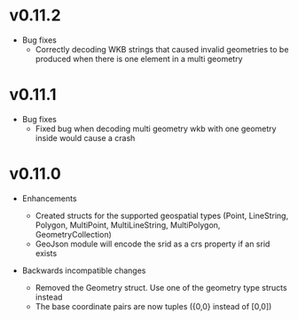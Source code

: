 # v0.11.2

* Bug fixes
  * Correctly decoding WKB strings that caused invalid geometries to be produced when there is one element in a multi geometry

# v0.11.1

* Bug fixes
  * Fixed bug when decoding multi geometry wkb with one geometry inside would cause a crash

# v0.11.0

* Enhancements
  * Created structs for the supported geospatial types (Point, LineString, Polygon, MultiPoint, MultiLineString, MultiPolygon, GeometryCollection)
  * GeoJson module will encode the srid as a crs property if an srid exists

* Backwards incompatible changes
  * Removed the Geometry struct. Use one of the geometry type structs instead
  * The base coordinate pairs are now tuples ({0,0} instead of [0,0])
